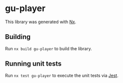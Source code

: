 # gu-player

This library was generated with [Nx](https://nx.dev).



## Building

Run `nx build gu-player` to build the library.





## Running unit tests

Run `nx test gu-player` to execute the unit tests via [Jest](https://jestjs.io).


